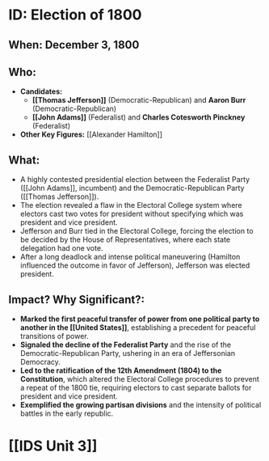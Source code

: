 # ID: Election of 1800

## When: December 3, 1800

## Who: 
- **Candidates:** 
    - **[[Thomas Jefferson]]** (Democratic-Republican) and **Aaron Burr** (Democratic-Republican)
    - **[[John Adams]]** (Federalist) and **Charles Cotesworth Pinckney** (Federalist)
- **Other Key Figures:** [[Alexander Hamilton]]

## What: 
- A highly contested presidential election between the Federalist Party ([[John Adams]], incumbent) and the Democratic-Republican Party ([[Thomas Jefferson]]). 
- The election revealed a flaw in the Electoral College system where electors cast two votes for president without specifying which was president and vice president.
- Jefferson and Burr tied in the Electoral College, forcing the election to be decided by the House of Representatives, where each state delegation had one vote.
- After a long deadlock and intense political maneuvering (Hamilton influenced the outcome in favor of Jefferson), Jefferson was elected president.

## Impact? Why Significant?: 
- **Marked the first peaceful transfer of power from one political party to another in the [[United States]]**, establishing a precedent for peaceful transitions of power.
- **Signaled the decline of the Federalist Party** and the rise of the Democratic-Republican Party, ushering in an era of Jeffersonian Democracy.
- **Led to the ratification of the 12th Amendment (1804) to the Constitution**, which altered the Electoral College procedures to prevent a repeat of the 1800 tie, requiring electors to cast separate ballots for president and vice president. 
- **Exemplified the growing partisan divisions** and the intensity of political battles in the early republic. 

# [[IDS Unit 3]]